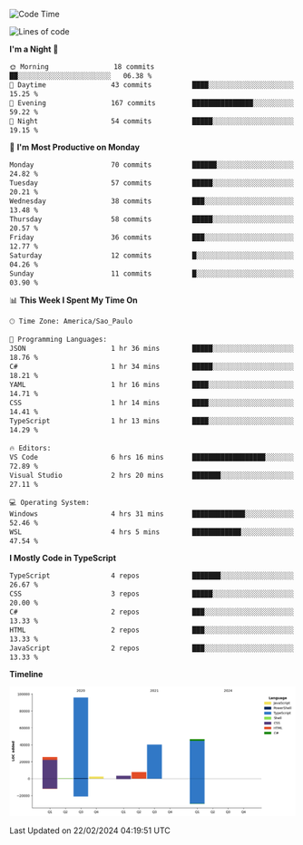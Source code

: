 <!--START_SECTION:waka-->
![Code Time](http://img.shields.io/badge/Code%20Time-2%2C310%20hrs%2019%20mins-blue)

![Lines of code](https://img.shields.io/badge/From%20Hello%20World%20I%27ve%20Written-221.3%20thousand%20lines%20of%20code-blue)

**I'm a Night 🦉** 

```text
🌞 Morning                18 commits          ██░░░░░░░░░░░░░░░░░░░░░░░   06.38 % 
🌆 Daytime                43 commits          ████░░░░░░░░░░░░░░░░░░░░░   15.25 % 
🌃 Evening                167 commits         ███████████████░░░░░░░░░░   59.22 % 
🌙 Night                  54 commits          █████░░░░░░░░░░░░░░░░░░░░   19.15 % 
```
📅 **I'm Most Productive on Monday** 

```text
Monday                   70 commits          ██████░░░░░░░░░░░░░░░░░░░   24.82 % 
Tuesday                  57 commits          █████░░░░░░░░░░░░░░░░░░░░   20.21 % 
Wednesday                38 commits          ███░░░░░░░░░░░░░░░░░░░░░░   13.48 % 
Thursday                 58 commits          █████░░░░░░░░░░░░░░░░░░░░   20.57 % 
Friday                   36 commits          ███░░░░░░░░░░░░░░░░░░░░░░   12.77 % 
Saturday                 12 commits          █░░░░░░░░░░░░░░░░░░░░░░░░   04.26 % 
Sunday                   11 commits          █░░░░░░░░░░░░░░░░░░░░░░░░   03.90 % 
```


📊 **This Week I Spent My Time On** 

```text
🕑︎ Time Zone: America/Sao_Paulo

💬 Programming Languages: 
JSON                     1 hr 36 mins        █████░░░░░░░░░░░░░░░░░░░░   18.76 % 
C#                       1 hr 34 mins        █████░░░░░░░░░░░░░░░░░░░░   18.21 % 
YAML                     1 hr 16 mins        ████░░░░░░░░░░░░░░░░░░░░░   14.71 % 
CSS                      1 hr 14 mins        ████░░░░░░░░░░░░░░░░░░░░░   14.41 % 
TypeScript               1 hr 13 mins        ████░░░░░░░░░░░░░░░░░░░░░   14.29 % 

🔥 Editors: 
VS Code                  6 hrs 16 mins       ██████████████████░░░░░░░   72.89 % 
Visual Studio            2 hrs 20 mins       ███████░░░░░░░░░░░░░░░░░░   27.11 % 

💻 Operating System: 
Windows                  4 hrs 31 mins       █████████████░░░░░░░░░░░░   52.46 % 
WSL                      4 hrs 5 mins        ████████████░░░░░░░░░░░░░   47.54 % 
```

**I Mostly Code in TypeScript** 

```text
TypeScript               4 repos             ███████░░░░░░░░░░░░░░░░░░   26.67 % 
CSS                      3 repos             █████░░░░░░░░░░░░░░░░░░░░   20.00 % 
C#                       2 repos             ███░░░░░░░░░░░░░░░░░░░░░░   13.33 % 
HTML                     2 repos             ███░░░░░░░░░░░░░░░░░░░░░░   13.33 % 
JavaScript               2 repos             ███░░░░░░░░░░░░░░░░░░░░░░   13.33 % 
```



**Timeline**

![Lines of Code chart](https://raw.githubusercontent.com/jonhoffmam/jonhoffmam/master/assets/bar_graph.png)


 Last Updated on 22/02/2024 04:19:51 UTC
<!--END_SECTION:waka-->
